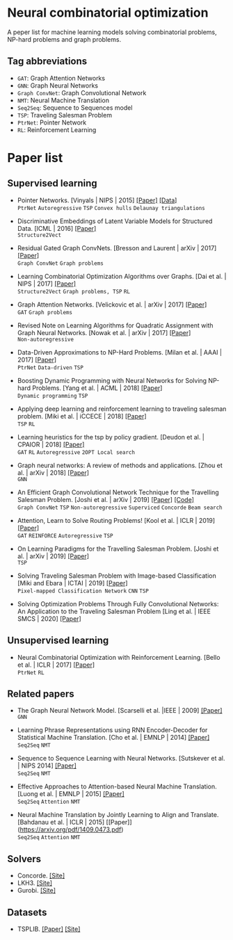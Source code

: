 # Neural combinatorial optimization
A peper list for machine learning models solving combinatorial problems, NP-hard problems and graph problems.

## Tag abbreviations
* `GAT`: Graph Attention Networks
* `GNN`: Graph Neural Networks
* `Graph ConvNet`: Graph Convolutional Network
* `NMT`: Neural Machine Translation
* `Seq2Seq`: Sequence to Sequences model
* `TSP`: Traveling Salesman Problem
* `PtrNet`: Pointer Network
* `RL`: Reinforcement Learning


# Paper list

## Supervised learning

* Pointer Networks. [Vinyals | NIPS | 2015] [[Paper]](https://arxiv.org/pdf/1506.03134.pdf) [[Data]](https://drive.google.com/drive/folders/0B2fg8yPGn2TCMzBtS0o4Q2RJaEU)<br>
    `PtrNet` `Autoregressive` `TSP` `Convex hulls` `Delaunay triangulations` 

* Discriminative Embeddings of Latent Variable Models for Structured Data. [ICML | 2016] [[Paper]](https://arxiv.org/pdf/1603.05629.pdf)<br>
    `Structure2Vect`

* Residual Gated Graph ConvNets. [Bresson and Laurent | arXiv | 2017] [[Paper]](https://arxiv.org/pdf/1711.07553.pdf)<br>
    `Graph ConvNet` `Graph problems`

* Learning Combinatorial Optimization Algorithms over Graphs. [Dai et al. | NIPS | 2017] [[Paper]](https://arxiv.org/pdf/1704.01665.pdf) <br>
    `Structure2Vect` `Graph problems, TSP` `RL`

* Graph Attention Networks. [Velickovic et al. | arXiv | 2017] [[Paper]](https://arxiv.org/abs/1710.10903)<br>
    `GAT` `Graph problems`


* Revised Note on Learning Algorithms for Quadratic Assignment with Graph Neural Networks. [Nowak et al. | arXiv | 2017]  [[Paper]](https://arxiv.org/pdf/1706.07450.pdf)<br>
    `Non-autoregressive`

* Data-Driven Approximations to NP-Hard Problems. [Milan et al. | AAAI | 2017] [[Paper]](https://aaai.org/ocs/index.php/AAAI/AAAI17/paper/view/14700/13936)<br>
    `PtrNet` `Data-driven` `TSP`

* Boosting Dynamic Programming with Neural Networks for Solving NP-hard Problems. [Yang et al. | ACML | 2018] [[Paper]](http://proceedings.mlr.press/v95/yang18a/yang18a.pdf)<br>
    `Dynamic programming` `TSP`

* Applying deep learning and reinforcement learning to traveling salesman problem. [Miki et al. | iCCECE | 2018] [[Paper]](https://ieeexplore.ieee.org/document/8659266)<br>
`TSP` `RL`

* Learning heuristics for the tsp by policy gradient. [Deudon et al. | CPAIOR | 2018] [[Paper]](https://link.springer.com/chapter/10.1007/978-3-319-93031-2_12)<br>
    `GAT` `RL` `Autoregressive` `2OPT Local search`

* Graph neural networks: A review of methods and applications. [Zhou et al. | arXiv | 2018] [[Paper]](https://arxiv.org/pdf/1812.08434.pdf)<br>
    `GNN`

* An Efficient Graph Convolutional Network Technique for the Travelling Salesman Problem. [Joshi et al. | arXiv | 2019] [[Paper]](https://arxiv.org/pdf/1906.01227.pdf) [[Code]](https://github.com/chaitjo/graph-convnet-tsp)<br>
    `Graph ConvNet` `TSP` `Non-autoregressive` `Superviced` `Concorde` `Beam search`

* Attention, Learn to Solve Routing Problems! [Kool et al. | ICLR | 2019] [[Paper]](https://arxiv.org/pdf/1803.08475.pdf)<br>
    `GAT` `REINFORCE` `Autoregressive` `TSP`

* On Learning Paradigms for the Travelling Salesman Problem. [Joshi et al. | arXiv | 2019] [[Paper]](https://arxiv.org/pdf/1910.07210.pdf)<br>
    `TSP`

* Solving Traveling Salesman Problem with Image-based Classification [Miki and Ebara | ICTAI | 2019] [[Paper]](https://ieeexplore.ieee.org/document/8995285)<br>
    `Pixel-mapped Classification Network` `CNN` `TSP`
    
* Solving Optimization Problems Through Fully Convolutional Networks: An Application to the Traveling Salesman Problem [Ling et al. | IEEE SMCS | 2020] [[Paper]](https://ieeexplore.ieee.org/document/8994181)<br>



## Unsupervised learning

* Neural Combinatorial Optimization with Reinforcement Learning. [Bello et al. | ICLR | 2017] [[Paper]](https://arxiv.org/pdf/1611.09940.pdf)<br>
    `PtrNet` `RL`
    

## Related papers

* The Graph Neural Network Model. [Scarselli et al. |IEEE | 2009] [[Paper]](https://ieeexplore.ieee.org/document/4700287)<br> 
    `GNN`

* Learning Phrase Representations using RNN Encoder-Decoder for Statistical Machine Translation. [Cho et al. | EMNLP | 2014] [[Paper]](https://arxiv.org/pdf/1406.1078.pdf)<br>
    `Seq2Seq` `NMT`

* Sequence to Sequence Learning with Neural Networks. [Sutskever et al. | NIPS   2014] [[Paper]](https://papers.nips.cc/paper/5346-sequence-to-sequence-learning-with-neural-networks.pdf)<br>
    `Seq2Seq` `NMT`
    
* Effective Approaches to Attention-based Neural Machine Translation. [Luong et al. | EMNLP | 2015] [[Paper]](https://arxiv.org/pdf/1508.04025.pdf)<br>
    `Seq2Seq` `Attention` `NMT`

* Neural Machine Translation by Jointly Learning to Align and Translate. [Bahdanau et al. | ICLR | 2015] [[Paper]]
(https://arxiv.org/pdf/1409.0473.pdf)<br>
    `Seq2Seq` `Attention` `NMT`




## Solvers
* Concorde. [[Site]](http://www.math.uwaterloo.ca/tsp/concorde/)
* LKH3. [[Site]](http://akira.ruc.dk/~keld/research/LKH-3/)
* Gurobi. [[Site]](https://www.gurobi.com/resource/traveling-salesman-problem/)


## Datasets
* TSPLIB. [[Paper]](https://pubsonline.informs.org/doi/abs/10.1287/ijoc.3.4.376) [[Site]](http://elib.zib.de/pub/mp-testdata/tsp/tsplib/tsplib.html)


